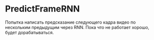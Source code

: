 # PredictFrameRNN
Попытка написать предсказание следующего кадра видео по нескольким предыдущим через RNN. Пока что не работает хорошо, будет дорабатываться.
